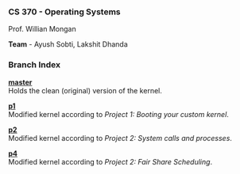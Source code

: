 ### CS 370 - Operating Systems ###

Prof. Willian Mongan

**Team** - Ayush Sobti, Lakshit Dhanda


### Branch Index ###

[**master**](https://github.com/xbonez/CS-370)  
Holds the clean (original) version of the kernel.

[**p1**](https://github.com/xbonez/CS-370/tree/p1)  
Modified kernel according to *Project 1: Booting your custom kernel*.

[**p2**](https://github.com/xbonez/CS-370/tree/P2)  
Modified kernel according to *Project 2: System calls and processes*.

[**p4**](https://github.com/xbonez/CS-370/tree/P4)  
Modified kernel according to *Project 2: Fair Share Scheduling*.
